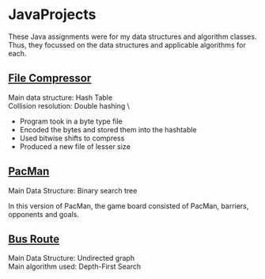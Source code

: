 # JavaProjects

These Java assignments were for my data structures and algorithm classes. Thus, they focussed on the data structures and applicable algorithms for each.

## [File Compressor](https://github.com/joshming/JavaProjects/tree/main/File_Compressor)
Main data structure: Hash Table \
Collision resolution: Double hashing \

* Program took in a byte type file
* Encoded the bytes and stored them into the hashtable 
* Used bitwise shifts to compress
* Produced a new file of lesser size 

## [PacMan](https://github.com/joshming/JavaProjects/tree/main/PacMan)
Main Data Structure: Binary search tree

In this version of PacMan, the game board consisted of PacMan, barriers, opponents and goals. 

## [Bus Route](https://github.com/joshming/JavaProjects/tree/main/BusRoute)
Main Data Structure: Undirected graph \
Main algorithm used: Depth-First Search
